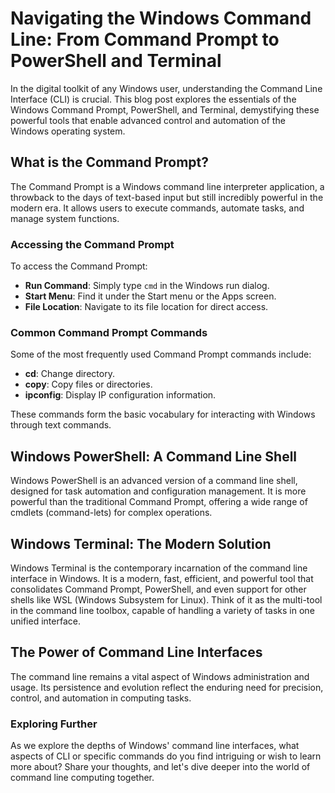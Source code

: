 # Navigating the Windows Command Line: From Command Prompt to PowerShell and Terminal

In the digital toolkit of any Windows user, understanding the Command Line Interface (CLI) is crucial. This blog post explores the essentials of the Windows Command Prompt, PowerShell, and Terminal, demystifying these powerful tools that enable advanced control and automation of the Windows operating system.

## What is the Command Prompt?

The Command Prompt is a Windows command line interpreter application, a throwback to the days of text-based input but still incredibly powerful in the modern era. It allows users to execute commands, automate tasks, and manage system functions.

### Accessing the Command Prompt

To access the Command Prompt:

- **Run Command**: Simply type `cmd` in the Windows run dialog.
- **Start Menu**: Find it under the Start menu or the Apps screen.
- **File Location**: Navigate to its file location for direct access.

### Common Command Prompt Commands

Some of the most frequently used Command Prompt commands include:

- **cd**: Change directory.
- **copy**: Copy files or directories.
- **ipconfig**: Display IP configuration information.

These commands form the basic vocabulary for interacting with Windows through text commands.

## Windows PowerShell: A Command Line Shell

Windows PowerShell is an advanced version of a command line shell, designed for task automation and configuration management. It is more powerful than the traditional Command Prompt, offering a wide range of cmdlets (command-lets) for complex operations.

## Windows Terminal: The Modern Solution

Windows Terminal is the contemporary incarnation of the command line interface in Windows. It is a modern, fast, efficient, and powerful tool that consolidates Command Prompt, PowerShell, and even support for other shells like WSL (Windows Subsystem for Linux). Think of it as the multi-tool in the command line toolbox, capable of handling a variety of tasks in one unified interface.

## The Power of Command Line Interfaces

The command line remains a vital aspect of Windows administration and usage. Its persistence and evolution reflect the enduring need for precision, control, and automation in computing tasks.

### Exploring Further

As we explore the depths of Windows' command line interfaces, what aspects of CLI or specific commands do you find intriguing or wish to learn more about? Share your thoughts, and let's dive deeper into the world of command line computing together.
